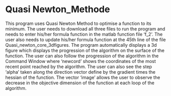 # Quasi Newton_Methode
This program uses Quasi Newton Method to optimise a function to its minimum. The user needs to download all three files to run the program and needs to enter his/her formula function in the matlab function file ‘f_2’. The user also needs to update his/her formula function at the 45th line of the file Quasi_newton_core_3dfigures. 
 	The program automatically displays a 3d figure which displays the progression of the algorithm on the surface of the function. The user can also follow the progression of the algorithm in the Command Window where ‘newcord’ shows the coordinates of the most recent point reached by the algorithm.  The user can also see the step ‘alpha’ taken along the direction vector define by the gradient times the hessian of the function.  The vector ‘image’ allows the user to observe the decrease in the objective dimension of the function at each loop of the algorithm.  


